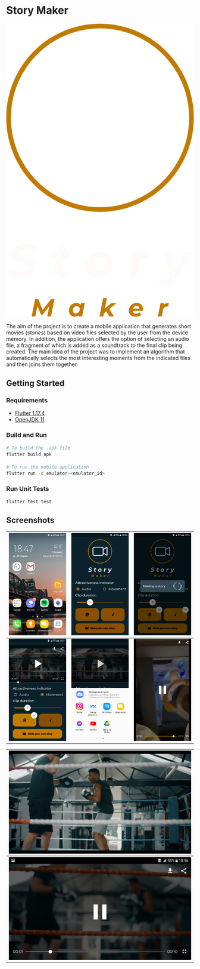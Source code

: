 # Story Maker

![Story Maker logo](assets/images/logo.png)

The aim of the project is to create a mobile application that generates short movies (*stories*) based on video files selected by the user from the device memory. In addition, the application offers the option of selecting an audio file, a fragment of which is added as a soundtrack to the final clip being created. The main idea of the project was to implement an algorithm that automatically selects the most interesting moments from the indicated files and then joins them together.

## Getting Started

### Requirements

- [Flutter 1.17.4](https://docs.flutter.dev/development/tools/sdk/releases)
- [OpenJDK 11](https://www.oracle.com/java/technologies/downloads/#java11)

### Build and Run

```bash
# To build the .apk file
flutter build apk

# To run the mobile application
flutter run -d emulator-<emulator_id>
```

### Run Unit Tests

```bash
flutter test test
```

## Screenshots

| ![Icon](screenshots/icon.png) | ![Home screen](screenshots/basic_screen.png) | ![Making a story](screenshots/making_a_story_from_videos_and_audio.png) |
| --- | --- | --- |
| ![Share and save buttons visible](screenshots/share_and_save_buttons_visible.png) | ![Sharing](screenshots/share_option_selected.png) | ![Full vertical view](screenshots/vertical_video_full_screen.png) |

| ![Full screen mode](screenshots/full_screen_mode.png) |
| --- |
| ![Fullscreen mode with options](screenshots/full_screen_mode_with_options.png) |
